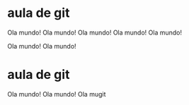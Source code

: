 # aula de git

Ola mundo!
Ola mundo!
Ola mundo!
Ola mundo!
Ola mundo!

Ola mundo!
Ola mundo!
# aula de git

Ola mundo!
Ola mundo!
Ola mugit